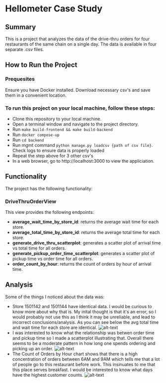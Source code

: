 # Hellometer Case Study

## Summary
This is a project that analyzes the data of the drive-thru orders for four restaurants of the same chain on a single day. The data is available in four separate .csv files.

## How to Run the Project
### Prequesites
Ensure you have Docker installed.
Download necessary csv's and save them in a convenient location.

### To run this project on your local machine, follow these steps:
- Clone this repository to your local machine.
- Open a terminal window and navigate to the project directory.
- Run `make build-frontend && make build-backend`
- Run `docker compose-up`
- Run `cd backend`
- Run mgmt command `python manage.py loadcsv {path of csv file}`. Check logs to ensure data is properly loaded
- Repeat the step above for 3 other csv's
- In a web browser, go to http://localhost:3000 to view the appliciation.

## Functionality
The project has the following functionality:

### DriveThruOrderView
This view provides the following endpoints:

 - __average_wait_time_by_store_id__: returns the average wait time for each store.
- __average_total_time_by_store_id__: returns the average total time for each store.
- __generate_drive_thru_scatterplot__: generates a scatter plot of arrival time vs total time for all orders.
- __generate_pickup_order_time_scatterplot__: generates a scatter plot of pickup time vs order time for all orders.
- __order_count_by_hour__: returns the count of orders by hour of arrival time.


## Analysis
Some of the things I noticed about the data was: 
- Store 1501142 and 1501144 have identical data. I would be curious to know more about why that is. My inital thought is that it's an error, so I would probably not use this as I think it may be unreliable, and lead to incorrect conclusions/analysis. As you can see below the avg total time and wait time for each store are identical.
![alt-text](https://i.imgur.com/gfXWVnz.png)
- I was interested to know what the relationship was betwen order time and pickup time so I made a scatterplot illustrating that. Overall there seems to be a moderate pattern in how long one spends ordering and picking up an order. 
![alt-text](https://i.imgur.com/iGYucbH.png)
- The Count of Orders by Hour chart shows that there is a high concentration of orders between 6AM and 9AM which tells me that a lot of people go to this restaurant before work. This insinuates to me that this place serves breakfast. I would be interested to know what days have the highest customer counts. 
![alt-text](https://i.imgur.com/JUVdwST.png)





